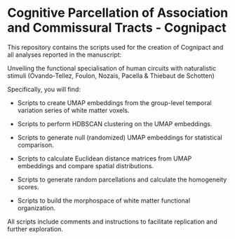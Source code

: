 # Cognitive Parcellation of Association and Commissural Tracts - Cognipact

This repository contains the scripts used for the creation of Cognipact and all analyses reported in the manuscript: 

Unveiling the functional specialisation of human circuits with naturalistic stimuli (Ovando-Tellez, Foulon, Nozais, Pacella & Thiebaut de Schotten)

Specifically, you will find:

- Scripts to create UMAP embeddings from the group-level temporal variation series of white matter voxels.

- Scripts to perform HDBSCAN clustering on the UMAP embeddings.

- Scripts to generate null (randomized) UMAP embeddings for statistical comparison.

- Scripts to calculate Euclidean distance matrices from UMAP embeddings and compare spatial distributions.

- Scripts to generate random parcellations and calculate the homogeneity scores.

- Scripts to build the morphospace of white matter functional organization.

All scripts include comments and instructions to facilitate replication and further exploration.
